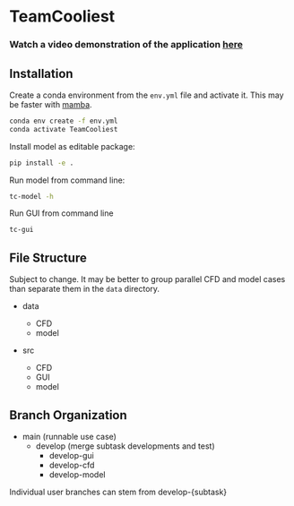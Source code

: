# TeamCooliest

### Watch a video demonstration of the application [here]()
## Installation

Create a conda environment from the `env.yml` file and activate it. This may be faster with [mamba](https://mamba.readthedocs.io/en/latest/).

```bash
conda env create -f env.yml
conda activate TeamCooliest
```

Install model as editable package:

```bash
pip install -e .
```

Run model from command line:

```bash
tc-model -h
```

Run GUI from command line

```bash
tc-gui
```

## File Structure

Subject to change.
It may be better to group parallel CFD and model cases than separate them in the `data` directory.

- data
  - CFD
  - model

- src
  - CFD
  - GUI
  - model

## Branch Organization

- main (runnable use case)
  - develop (merge subtask developments and test)
    - develop-gui
    - develop-cfd
    - develop-model

Individual user branches can stem from develop-{subtask}
